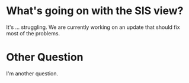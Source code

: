 # What's going on with the SIS view?

It's … struggling. We are currently working on an update that should fix most of the problems.

# Other Question

I'm another question.
